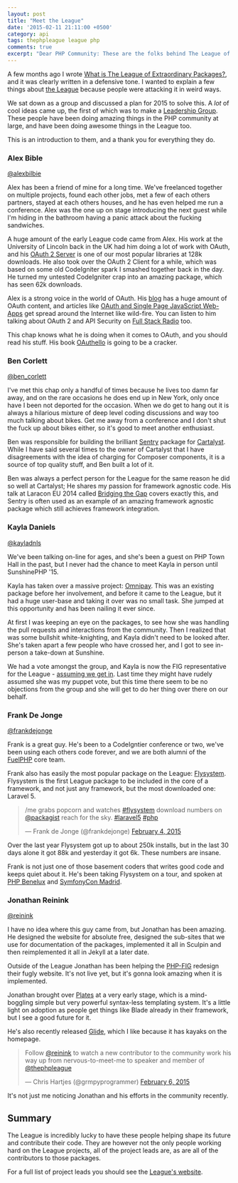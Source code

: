 ```yaml
---
layout: post
title: "Meet the League"
date: '2015-02-11 21:11:00 +0500'
category: api
tags: thephpleague league php
comments: true
excerpt: "Dear PHP Community: These are the folks behind The League of Extraordinary Packages, who you should know, but maybe do not."
---
```


A few months ago I wrote [What is The League of Extraordinary Packages?](/php/2014/10/16/what-is-the-league-of-extraordinary-packages/), and it was clearly written in a defensive tone. I wanted to explain a few things about [the League](http://thephpleague.com/) because people were attacking it in weird ways. 

We sat down as a group and discussed a plan for 2015 to solve this. A _lot_ of cool ideas came up, the first of which was to make a [Leadership Group](https://github.com/thephpleague/thephpleague.github.io/wiki/Leadership-Group). These people have been doing amazing things in the PHP community at large, and have been doing awesome things in the League too. 

This is an introduction to them, and a thank you for everything they do.

### Alex Bible 

[@alexbilbie](http://twitter.com/alexbilbie)

Alex has been a friend of mine for a long time. We've freelanced together on multiple projects, found each other jobs, met a few of each others partners, stayed at each others houses, and he has even helped me run a conference. Alex was the one up on stage introducing the next guest while I'm hiding in the bathroom having a panic attack about the fucking sandwiches.

A huge amount of the early League code came from Alex. His work at the University of Lincoln back in the UK had him doing a lot of work with OAuth, and his [OAuth 2 Server](http://oauth2.thephpleague.com/) is one of our most popular libraries at 128k downloads. He also took over the OAuth 2 Client for a while, which was based on some old CodeIgniter spark I smashed together back in the day. He turned my untested CodeIgniter crap into an amazing package, which has seen 62k downloads.

Alex is a strong voice in the world of OAuth. His [blog](http://alexbilbie.com/) has a huge amount of OAuth content, and articles like [OAuth and Single Page JavaScript Web-Apps](http://alexbilbie.com/2014/11/oauth-and-javascript/) get spread around the Internet like wild-fire. You can listen to him talking about OAuth 2 and API Security on [Full Stack Radio](http://fullstackradio.com/episodes/4/) too. 

This chap knows what he is doing when it comes to OAuth, and you should read his stuff. His book [OAuthello](https://leanpub.com/oauthello-a-book-about-oauth/) is going to be a cracker.

### Ben Corlett 

[@ben_corlett](http://twitter.com/ben_corlett)

I've met this chap only a handful of times because he lives too damn far away, and on the rare occasions he does end up in New York, only once have I been not deported for the occasion. When we do get to hang out it is always a hilarious mixture of deep level coding discussions and way too much talking about bikes. Get me away from a conference and I don't shut the fuck up about bikes either, so it's good to meet another enthusiast.

Ben was responsible for building the brilliant [Sentry](https://cartalyst.com/manual/sentry) package for [Cartalyst](https://cartalyst.com/). While I have said several times to the owner of Cartalyst that I have disagreements with the idea of charging for Composer components, it is a source of top quality stuff, and Ben built a lot of it. 

Ben was always a perfect person for the League for the same reason he did so well at Cartalyst; He shares my passion for framework agnostic code. His talk at Laracon EU 2014 called [Bridging the Gap](http://lanyrd.com/2013/laraconeu/scpfbm/) covers exactly this, and Sentry is often used as an example of an amazing framework agnostic package which still achieves framework integration.

### Kayla Daniels 

[@kayladnls](http://twitter.com/kayladnls)

We've been talking on-line for ages, and she's been a guest on PHP Town Hall in the past, but I never had the chance to meet Kayla in person until SunshinePHP '15. 

Kayla has taken over a massive project: [Omnipay](http://omnipay.thephpleague.com/). This was an existing package before her involvement, and before it came to the League, but it had a huge user-base and taking it over was no small task. She jumped at this opportunity and has been nailing it ever since.

At first I was keeping an eye on the packages, to see how she was handling the pull requests and interactions from the community. Then I realized that was some bullshit white-knighting, and Kayla didn't need to be looked after. She's taken apart a few people who have crossed her, and I got to see in-person a take-down at Sunshine.

We had a vote amongst the group, and Kayla is now the FIG representative for the League - [assuming we get in](https://groups.google.com/forum/#!topic/php-fig/db0jvZJI5XQ). Last time they might have rudely assumed she was my puppet vote, but this time there seem to be no objections from the group and she will get to do her thing over there on our behalf.

### Frank De Jonge 

[@frankdejonge](http://twitter.com/frankdejonge)

Frank is a great guy. He's been to a CodeIgntier conference or two, we've been using each others code forever, and we are both alumni of the [FuelPHP](http://fuelphp.com/) core team.

Frank also has easily the most popular package on the League: [Flysystem](http://flysystem.thephpleague.com). Flysystem is the first League package to be included in the core of a framework, and not just any framework, but the most downloaded one: Laravel 5.

<blockquote class="twitter-tweet" lang="en"><p>/me grabs popcorn and watches <a href="https://twitter.com/hashtag/flysystem?src=hash">#flysystem</a> download numbers on <a href="https://twitter.com/packagist">@packagist</a> reach for the sky. <a href="https://twitter.com/hashtag/laravel5?src=hash">#laravel5</a> <a href="https://twitter.com/hashtag/php?src=hash">#php</a></p>&mdash; Frank de Jonge (@frankdejonge) <a href="https://twitter.com/frankdejonge/status/562985843225550849">February 4, 2015</a></blockquote>
<script async src="//platform.twitter.com/widgets.js" charset="utf-8"></script>

Over the last year Flysystem got up to about 250k installs, but in the last 30 days alone it got 88k and yesterday it got 6k. These numbers are insane.

Frank is not just one of those basement coders that writes good code and keeps quiet about it. He's been taking Flysystem on a tour, and spoken at [PHP Benelux](https://conference.phpbenelux.eu/2015/grid-portfolio/abstract-filesystems-flysystem/) and [SymfonyCon Madrid](http://madrid2014.symfony.com/).

### Jonathan Reinink 

[@reinink](http://twitter.com/reinink)

I have no idea where this guy came from, but Jonathan has been amazing. He designed the website for absolute free, designed the sub-sites that we use for documentation of the packages, implemented it all in Sculpin and then reimplemented it all in Jekyll at a later date.

Outside of the League Jonathan has been helping the [PHP-FIG](http://php-fig.org/) redesign their fugly website. It's not live yet, but it's gonna look amazing when it is implemented.

Jonathan brought over [Plates](http://platesphp.com/) at a very early stage, which is a mind-boggling simple but very powerful syntax-less templating system. It's a little light on adoption as people get things like Blade already in their framework, but I see a good future for it. 

He's also recently released [Glide](http://glide.thephpleague.com/), which I like because it has kayaks on the homepage.

<blockquote class="twitter-tweet" lang="en"><p>Follow <a href="https://twitter.com/reinink">@reinink</a> to watch a new contributor to the community work his way up from nervous-to-meet-me to speaker and member of <a href="https://twitter.com/thephpleague">@thephpleague</a></p>&mdash; Chris Hartjes (@grmpyprogrammer) <a href="https://twitter.com/grmpyprogrammer/status/563697001419010048">February 6, 2015</a></blockquote>
<script async src="//platform.twitter.com/widgets.js" charset="utf-8"></script>

It's not just me noticing Jonathan and his efforts in the community recently.

## Summary

The League is incredibly lucky to have these people helping shape its future and contribute their code. They are however not the only people working hard on the League projects, all of the project leads are, as are all of the contributors to those packages.

For a full list of project leads you should see the [League's website](http://thephpleague.com).
